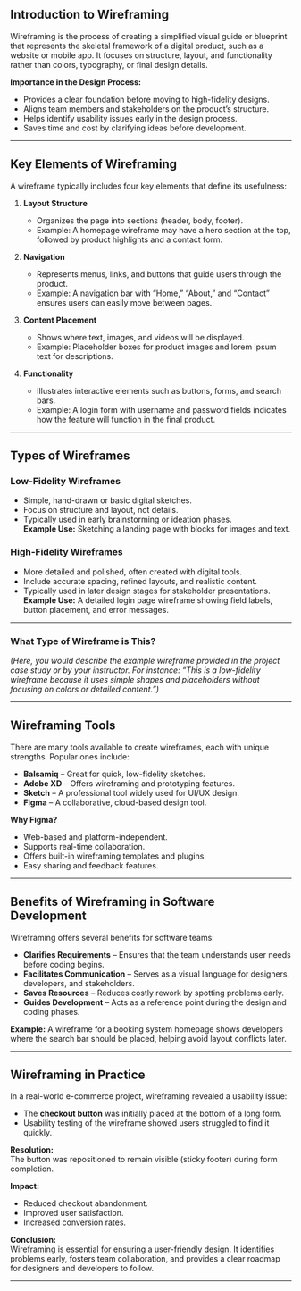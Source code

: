 
## Introduction to Wireframing
Wireframing is the process of creating a simplified visual guide or blueprint that represents the skeletal framework of a digital product, such as a website or mobile app. It focuses on structure, layout, and functionality rather than colors, typography, or final design details.  

**Importance in the Design Process:**
- Provides a clear foundation before moving to high-fidelity designs.
- Aligns team members and stakeholders on the product’s structure.
- Helps identify usability issues early in the design process.
- Saves time and cost by clarifying ideas before development.

---

## Key Elements of Wireframing
A wireframe typically includes four key elements that define its usefulness:

1. **Layout Structure**  
   - Organizes the page into sections (header, body, footer).  
   - Example: A homepage wireframe may have a hero section at the top, followed by product highlights and a contact form.

2. **Navigation**  
   - Represents menus, links, and buttons that guide users through the product.  
   - Example: A navigation bar with “Home,” “About,” and “Contact” ensures users can easily move between pages.

3. **Content Placement**  
   - Shows where text, images, and videos will be displayed.  
   - Example: Placeholder boxes for product images and lorem ipsum text for descriptions.

4. **Functionality**  
   - Illustrates interactive elements such as buttons, forms, and search bars.  
   - Example: A login form with username and password fields indicates how the feature will function in the final product.

---

## Types of Wireframes

### Low-Fidelity Wireframes
- Simple, hand-drawn or basic digital sketches.
- Focus on structure and layout, not details.
- Typically used in early brainstorming or ideation phases.  
**Example Use:** Sketching a landing page with blocks for images and text.

### High-Fidelity Wireframes
- More detailed and polished, often created with digital tools.
- Include accurate spacing, refined layouts, and realistic content.  
- Typically used in later design stages for stakeholder presentations.  
**Example Use:** A detailed login page wireframe showing field labels, button placement, and error messages.

---

### What Type of Wireframe is This?
*(Here, you would describe the example wireframe provided in the project case study or by your instructor. For instance: “This is a low-fidelity wireframe because it uses simple shapes and placeholders without focusing on colors or detailed content.”)*

---

## Wireframing Tools
There are many tools available to create wireframes, each with unique strengths. Popular ones include:
- **Balsamiq** – Great for quick, low-fidelity sketches.
- **Adobe XD** – Offers wireframing and prototyping features.
- **Sketch** – A professional tool widely used for UI/UX design.
- **Figma** – A collaborative, cloud-based design tool.

**Why Figma?**
- Web-based and platform-independent.  
- Supports real-time collaboration.  
- Offers built-in wireframing templates and plugins.  
- Easy sharing and feedback features.  

---

## Benefits of Wireframing in Software Development
Wireframing offers several benefits for software teams:
- **Clarifies Requirements** – Ensures that the team understands user needs before coding begins.
- **Facilitates Communication** – Serves as a visual language for designers, developers, and stakeholders.  
- **Saves Resources** – Reduces costly rework by spotting problems early.  
- **Guides Development** – Acts as a reference point during the design and coding phases.

**Example:** A wireframe for a booking system homepage shows developers where the search bar should be placed, helping avoid layout conflicts later.

---

## Wireframing in Practice
In a real-world e-commerce project, wireframing revealed a usability issue:  
- The **checkout button** was initially placed at the bottom of a long form.  
- Usability testing of the wireframe showed users struggled to find it quickly.  

**Resolution:**  
The button was repositioned to remain visible (sticky footer) during form completion.  

**Impact:**  
- Reduced checkout abandonment.  
- Improved user satisfaction.  
- Increased conversion rates.  

**Conclusion:**  
Wireframing is essential for ensuring a user-friendly design. It identifies problems early, fosters team collaboration, and provides a clear roadmap for designers and developers to follow.

---
